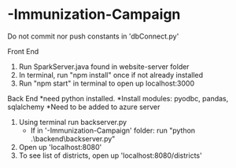# -Immunization-Campaign

Do not commit nor push constants in 'dbConnect.py'

Front End 

1. Run SparkServer.java found in website-server folder
2. In terminal, run "npm install" once if not already installed
3. Run "npm start" in terminal to open up localhost:3000


Back End
*need python installed. 
*Install modules: pyodbc, pandas, sqlalchemy
*Need to be added to azure server

1. Using terminal run backserver.py
    - If in '-Immunization-Campaign' folder: run "python .\backend\backserver.py" 
2. Open up 'localhost:8080'
3. To see list of districts, open up 'localhost:8080/districts'